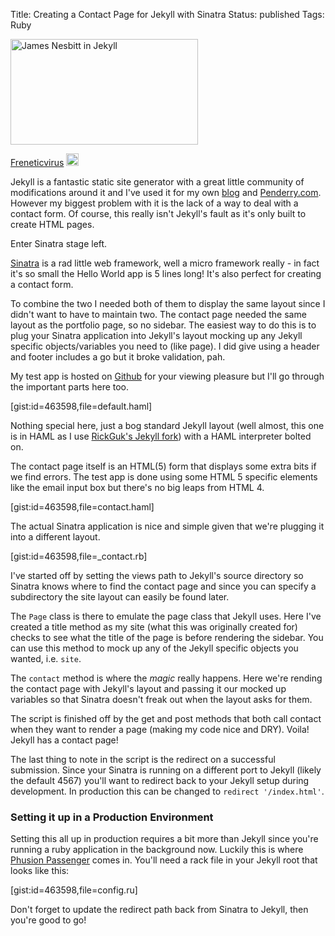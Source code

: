 Title: Creating a Contact Page for Jekyll with Sinatra
Status: published
Tags: Ruby

<div class="right photo">
  <img src="/images/jekyll.jpg" width="300" height="169" title="Jekyll" alt="James Nesbitt in Jekyll">
  <p class="photo">
    <a href="https://thetvdb.com/?tab=artistbanners&amp;id=513">Freneticvirus</a>
    <img class="pull-right mt-5" src="/theme/images/cc.png" style="width:20px;" title="Creative Commons Icon" alt="CC">
  </p>
</div>

Jekyll is a fantastic static site generator with a great little community of modifications around it and I've used it for my own [blog](https://ghickman.co.uk) and [Penderry.com](https://penderry.com). However my biggest problem with it is the lack of a way to deal with a contact form. Of course, this really isn't Jekyll's fault as it's only built to create HTML pages.

Enter Sinatra stage left.

[Sinatra](https://www.sinatrarb.com/) is a rad little web framework, well a micro framework really - in fact it's so small the Hello World app is 5 lines long! It's also perfect for creating a contact form.

To combine the two I needed both of them to display the same layout since I didn't want to have to maintain two. The contact page needed the same layout as the portfolio page, so no sidebar. The easiest way to do this is to plug your Sinatra application into Jekyll's layout mocking up any Jekyll specific objects/variables you need to (like page). I did give using a header and footer includes a go but it broke validation, pah.

My test app is hosted on [Github](https://github.com/ghickman/jekyll_contact) for your viewing pleasure but I'll go through the important parts here too.

[gist:id=463598,file=default.haml]

Nothing special here, just a bog standard Jekyll layout (well almost, this one is in HAML as I use [RickGuk's Jekyll fork](https://github.com/richguk/jekyll)) with a HAML interpreter bolted on.

The contact page itself is an HTML(5) form that displays some extra bits if we find errors. The test app is done using some HTML 5 specific elements like the email input box but there's no big leaps from HTML 4.

[gist:id=463598,file=contact.haml]

The actual Sinatra application is nice and simple given that we're plugging it into a different layout.

[gist:id=463598,file=_contact.rb]

I've started off by setting the views path to Jekyll's source directory so Sinatra knows where to find the contact page and since you can specify a subdirectory the site layout can easily be found later.

The `Page` class is there to emulate the page class that Jekyll uses. Here I've created a title method as my site (what this was originally created for) checks to see what the title of the page is before rendering the sidebar. You can use this method to mock up any of the Jekyll specific objects you wanted, i.e. `site`.

The `contact` method is where the _magic_ really happens. Here we're rending the contact page with Jekyll's layout and passing it our mocked up variables so that Sinatra doesn't freak out when the layout asks for them.

The script is finished off by the get and post methods that both call contact when they want to render a page (making my code nice and DRY). Voila! Jekyll has a contact page!

The last thing to note in the script is the redirect on a successful submission. Since your Sinatra is running on a different port to Jekyll (likely the default 4567) you'll want to redirect back to your Jekyll setup during development. In production this can be changed to `redirect '/index.html'`.

### Setting it up in a Production Environment
Setting this all up in production requires a bit more than Jekyll since you're running a ruby application in the background now. Luckily this is where [Phusion Passenger](https://www.modrails.com/) comes in. You'll need a rack file in your Jekyll root that looks like this:

[gist:id=463598,file=config.ru]

Don't forget to update the redirect path back from Sinatra to Jekyll, then you're good to go!
